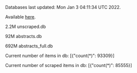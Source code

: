 Databases last updated: Mon Jan  3 04:11:34 UTC 2022. 

Available [here](https://github.com/cbeauhilton/ash-db/releases).

2.2M	unscraped.db

92M	abstracts.db

692M	abstracts_full.db

Current number of items in db:
[{"count(*)": 93309}]

Current number of scraped items in db:
[{"count(*)": 85555}]
